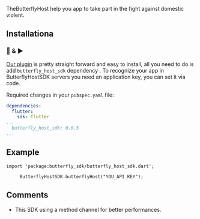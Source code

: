 TheButterflyHost help you app to take part in the fight against domestic violent.


## Installationa
### 🔌 & ▶️

[Our plugin](https://pub.dev/packages/butterfly_host_sdk) is pretty straight forward and easy to install, all you need to do is add `butterfly_host_sdk` dependency .
To recognize your app in ButterflyHostSDK servers you need an application key, you can set it via code.

Required changes in your `pubspec.yaml` file:
```yaml
dependencies:
  flutter:
    sdk: flutter
...
  butterfly_host_sdk: 0.0.5
...
```

## Example

```
import 'package:butterfly_sdk/butterfly_host_sdk.dart';
  
     ButterflyHostSDK.butterflyHost("YOU_API_KEY");

```

## Comments

* This SDK using a method channel for better performances.

